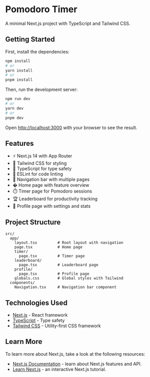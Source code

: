 # Pomodoro Timer

A minimal Next.js project with TypeScript and Tailwind CSS.

## Getting Started

First, install the dependencies:

```bash
npm install
# or
yarn install
# or
pnpm install
```

Then, run the development server:

```bash
npm run dev
# or
yarn dev
# or
pnpm dev
```

Open [http://localhost:3000](http://localhost:3000) with your browser to see the result.

## Features

- ⚡ Next.js 14 with App Router
- 🎨 Tailwind CSS for styling
- 📝 TypeScript for type safety
- 📏 ESLint for code linting
- 🧭 Navigation bar with multiple pages
- � Home page with feature overview
- ⏱️ Timer page for Pomodoro sessions
- 🏆 Leaderboard for productivity tracking
- 👤 Profile page with settings and stats

## Project Structure

```
src/
  app/
    layout.tsx         # Root layout with navigation
    page.tsx           # Home page
    timer/
      page.tsx         # Timer page
    leaderboard/
      page.tsx         # Leaderboard page
    profile/
      page.tsx         # Profile page
    globals.css        # Global styles with Tailwind
  components/
    Navigation.tsx     # Navigation bar component
```

## Technologies Used

- [Next.js](https://nextjs.org/) - React framework
- [TypeScript](https://www.typescriptlang.org/) - Type safety
- [Tailwind CSS](https://tailwindcss.com/) - Utility-first CSS framework

## Learn More

To learn more about Next.js, take a look at the following resources:

- [Next.js Documentation](https://nextjs.org/docs) - learn about Next.js features and API.
- [Learn Next.js](https://nextjs.org/learn) - an interactive Next.js tutorial.